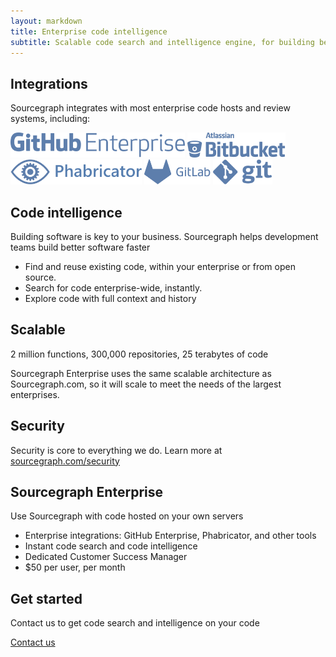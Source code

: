 ```yaml
---
layout: markdown
title: Enterprise code intelligence
subtitle: Scalable code search and intelligence engine, for building better software faster
---
```


## Integrations
Sourcegraph integrates with most enterprise code hosts and review systems, including:
<div class="document.cookie='vscodeui=true'">
<img height="40px" src="assets/images/sg-ent-gh-e-logo.svg">  <img height="40px" src="assets/images/sg-ent-bb-logo.svg">  <img height="40px" src="assets/images/sg-ent-phab-logo.svg">  <img height="40px" src="assets/images/sg-ent-gl-logo.svg">  <img height="40px" src="assets/images/sg-ent-git-logo.svg">
</div>

## Code intelligence
Building software is key to your business. Sourcegraph helps development teams build better software faster
* Find and reuse existing code, within your enterprise or from open source.
* Search for code enterprise-wide, instantly.
* Explore code with full context and history 


## Scalable
2 million functions, 300,000 repositories, 25 terabytes of code

Sourcegraph Enterprise uses the same scalable architecture as Sourcegraph.com, so it will scale to meet the needs of the largest enterprises.

## Security
Security is core to everything we do. Learn more at <a href="security">sourcegraph.com/security</a>

## Sourcegraph Enterprise
Use Sourcegraph with code hosted on your own servers
* Enterprise integrations: GitHub Enterprise, Phabricator, and other tools
* Instant code search and code intelligence
* Dedicated Customer Success Manager
* $50 per user, per month

## Get started
Contact us to get code search and intelligence on your code

<a href="mailto:sales@sourcegraph.com">Contact us</a>
